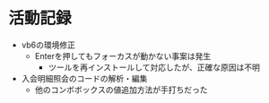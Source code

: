 # 活動記録

- vb6の環境修正
  - Enterを押してもフォーカスが動かない事案は発生
    - ツールを再インストールして対応したが、正確な原因は不明  
- 入会明細照会のコードの解析・編集
  - 他のコンボボックスの値追加方法が手打ちだった 